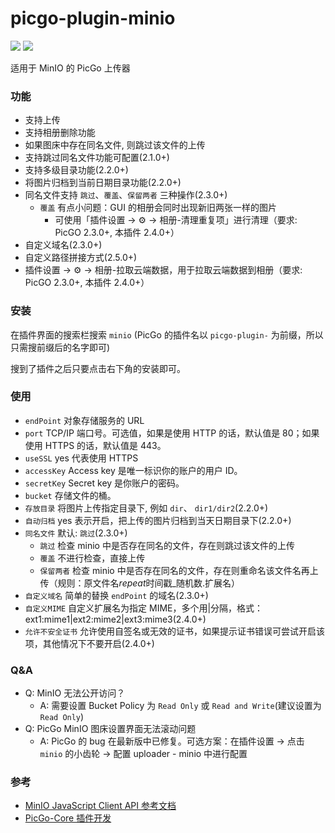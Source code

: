 # picgo-plugin-minio

![](https://img.shields.io/npm/l/picgo-plugin-minio)
![](https://img.shields.io/npm/dt/picgo-plugin-minio)

适用于 MinIO 的 PicGo 上传器

### 功能

- 支持上传
- 支持相册删除功能
- 如果图床中存在同名文件, 则跳过该文件的上传
- 支持跳过同名文件功能可配置(2.1.0+)
- 支持多级目录功能(2.2.0+)
- 将图片归档到当前日期目录功能(2.2.0+)
- 同名文件支持 `跳过`、`覆盖`、`保留两者` 三种操作(2.3.0+)
  - `覆盖` 有点小问题：GUI 的相册会同时出现新旧两张一样的图片
    - 可使用「插件设置 -> ⚙️ -> 相册-清理重复项」进行清理（要求: PicGO 2.3.0+, 本插件 2.4.0+）
- 自定义域名(2.3.0+)
- 自定义路径拼接方式(2.5.0+)
- 插件设置 -> ⚙️ -> 相册-拉取云端数据，用于拉取云端数据到相册（要求: PicGO 2.3.0+, 本插件 2.4.0+）

### 安装

在插件界面的搜索栏搜索 `minio` (PicGo 的插件名以 `picgo-plugin-` 为前缀，所以只需搜前缀后的名字即可)

搜到了插件之后只要点击右下角的安装即可。

### 使用

- `endPoint` 对象存储服务的 URL
- `port` TCP/IP 端口号。可选值，如果是使用 HTTP 的话，默认值是 80；如果使用 HTTPS 的话，默认值是 443。
- `useSSL` yes 代表使用 HTTPS
- `accessKey` Access key 是唯一标识你的账户的用户 ID。
- `secretKey` Secret key 是你账户的密码。
- `bucket` 存储文件的桶。
- `存放目录` 将图片上传指定目录下, 例如 `dir`、 `dir1/dir2`(2.2.0+)
- `自动归档` yes 表示开启，把上传的图片归档到当天日期目录下(2.2.0+)
- `同名文件` 默认: `跳过`(2.3.0+)
  - `跳过` 检查 minio 中是否存在同名的文件，存在则跳过该文件的上传
  - `覆盖` 不进行检查，直接上传
  - `保留两者` 检查 minio 中是否存在同名的文件，存在则重命名该文件名再上传（规则：原文件名*repeat*时间戳\_随机数.扩展名）
- `自定义域名` 简单的替换 `endPoint` 的域名(2.3.0+)
- `自定义MIME` 自定义扩展名为指定 MIME，多个用|分隔，格式：ext1:mime1|ext2:mime2|ext3:mime3(2.4.0+)
- `允许不安全证书` 允许使用自签名或无效的证书，如果提示证书错误可尝试开启该项，其他情况下不要开启(2.4.0+)

### Q&A

- Q: MinIO 无法公开访问？
  - A: 需要设置 Bucket Policy 为 `Read Only` 或 `Read and Write`(建议设置为 `Read Only`)
- Q: PicGo MinIO 图床设置界面无法滚动问题
  - A: PicGo 的 bug 在最新版中已修复。可选方案：在插件设置 -> 点击 `minio` 的小齿轮 -> 配置 uploader - minio 中进行配置

### 参考

- [MinIO JavaScript Client API 参考文档](https://docs.min.io/cn/javascript-client-api-reference.html)
- [PicGo-Core 插件开发](https://picgo.github.io/PicGo-Core-Doc/zh/dev-guide/cli.html#%E7%AE%80%E4%BB%8B)
